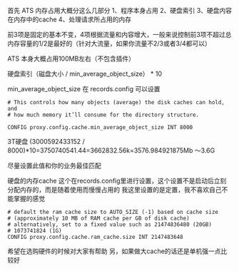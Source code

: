首先 ATS 内存占用大概分这么几部分
1、程序本身占用
2、硬盘索引
3、硬盘内容在内存中的cache
4、处理请求所占用的内存

前3项是固定的基本不变，4项根据流量和内容增大，一般来说控制前3项不超过总内存容量的1/2是最好的（针对大流量，如果你流量不2/3或者3/4都可以）

ATS 本身大概占用100MB左右（不包含插件）

硬盘索引（磁盘大小 / min_average_object_size） * 10

min_average_object_size 在 records.config 可以设置
```
# This controls how many objects (average) the disk caches can hold, and
# how much memory it’ll consume for the directory structure.

CONFIG proxy.config.cache.min_average_object_size INT 8000

```

3T硬盘
(3000592433152 / 8000)*10=3750740541.44=3662832.56k=3576.984921875Mb
～3.6G

尽量设置此值和你的业务最佳匹配

硬盘的内存cache
这个在records.config里进行设置，这个设置不是启动后立刻分配内存的，而是随着使用而慢慢占用的
我这里设置的是定置，我不喜欢自己不能掌握的感觉
```
# default the ram cache size to AUTO_SIZE (-1) based on cache size
# (approximately 10 MB of RAM cache per GB of disk cache)
# alternatively, set to a fixed value such as 21474836480 (20GB)
# 1073741824 (1G)
CONFIG proxy.config.cache.ram_cache.size INT 2147483648
```
希望在选购硬件的时候对大家有帮助
另，如果做大cache的话还是单机强一点比较好
